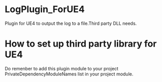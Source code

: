 # LogPlugin_ForUE4
Plugin for UE4 to output the log to a file.Third party DLL needs.

# How to set up third party library for UE4


Do remenber to add this plugin module to your project PrivateDependencyModuleNames list in your project module.
